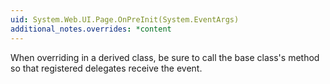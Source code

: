 ```yaml
---
uid: System.Web.UI.Page.OnPreInit(System.EventArgs)
additional_notes.overrides: *content
---
```


<p>When overriding <xref href="System.Web.UI.Page.OnPreInit(System.EventArgs)"></xref> in a derived class, be sure to call the base class's <xref href="System.Web.UI.Page.OnPreInit(System.EventArgs)"></xref> method so that registered delegates receive the event.</p>


